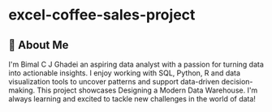 # excel-coffee-sales-project

## 🌟 About Me
I'm Bimal C J Ghadei an aspiring data analyst with a passion for turning data into actionable insights. I enjoy working with SQL, Python, R and data visualization tools to uncover patterns and support data-driven decision-making. This project showcases Designing a Modern Data Warehouse. I'm always learning and excited to tackle new challenges in the world of data!
